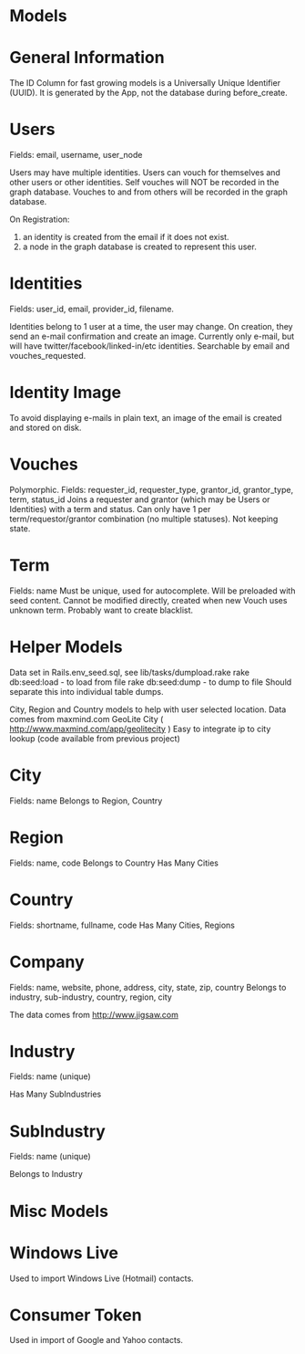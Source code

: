 Models
===========================
# General Information #

The ID Column for fast growing models is a Universally Unique Identifier (UUID).
It is generated by the App, not the database during before_create.

# Users #

Fields: email, username, user_node 

Users may have multiple identities.
Users can vouch for themselves and other users or other identities.
Self vouches will NOT be recorded in the graph database.
Vouches to and from others will be recorded in the graph database.

On Registration:
1.  an identity is created from the email if it does not exist.
2.  a node in the graph database is created to represent this user.

# Identities #

Fields: user_id, email, provider_id, filename.

Identities belong to 1 user at a time, the user may change.
On creation, they send an e-mail confirmation and create an image. 
Currently only e-mail, but will have twitter/facebook/linked-in/etc identities.
Searchable by email and vouches_requested.

# Identity Image #

To avoid displaying e-mails in plain text, an image of the email is created and stored on disk.

# Vouches #

Polymorphic.
Fields:  requester_id, requester_type, grantor_id, grantor_type, term, status_id
Joins a requester and grantor (which may be Users or Identities) with a term and status.
Can only have 1 per term/requestor/grantor combination (no multiple statuses).
Not keeping state.

# Term #

Fields: name
Must be unique, used for autocomplete. 
Will be preloaded with seed content.
Cannot be modified directly, created when new Vouch uses unknown term.
Probably want to create blacklist.

# Helper Models #

Data set in Rails.env_seed.sql, see lib/tasks/dumpload.rake
rake db:seed:load - to load from file
rake db:seed:dump - to dump to file
Should separate this into individual table dumps.


City, Region and Country models to help with user selected location.
Data comes from maxmind.com GeoLite City ( http://www.maxmind.com/app/geolitecity )
Easy to integrate ip to city lookup (code available from previous project)

# City #

Fields: name
Belongs to Region, Country

# Region #

Fields: name, code
Belongs to Country
Has Many Cities

# Country #

Fields: shortname, fullname, code
Has Many Cities, Regions

# Company #

Fields: name, website, phone, address, city, state, zip, country
Belongs to industry, sub-industry, country, region, city

The data comes from http://www.jigsaw.com 

# Industry #

Fields: name (unique)

Has Many SubIndustries

# SubIndustry #

Fields: name (unique)

Belongs to Industry


# Misc Models #

# Windows Live #

Used to import Windows Live (Hotmail) contacts.


# Consumer Token #

Used in import of Google and Yahoo contacts.